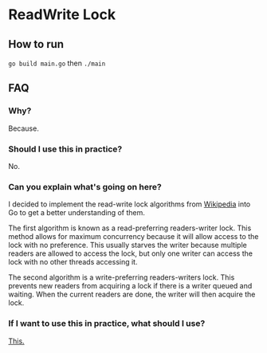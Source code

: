 # ReadWrite Lock

## How to run
`go build main.go` then `./main`

## FAQ

### Why?
Because.

### Should I use this in practice?
No.

### Can you explain what's going on here?
I decided to implement the read-write lock algorithms from [Wikipedia](https://en.wikipedia.org/wiki/Readers%E2%80%93writer_lock) into Go to get a better understanding of them. 

The first algorithm is known as a read-preferring readers-writer lock. This method allows for maximum concurrency because it will allow access to the lock with no preference. This usually starves the writer because multiple readers are allowed to access the lock, but only one writer can access the lock with no other threads accessing it.

The second algorithm is a write-preferring readers-writers lock. This prevents new readers from acquiring a lock if there is a writer queued and waiting. When the current readers are done, the writer will then acquire the lock.

### If I want to use this in practice, what should I use?
[This.](https://golang.org/pkg/sync/#RWMutex)
